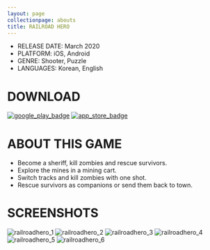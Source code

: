 ```yaml
---
layout: page
collectionpage: abouts
title: RAILROAD HERO
---
```


- RELEASE DATE: March 2020
- PLATFORM: iOS, Android
- GENRE: Shooter, Puzzle
- LANGUAGES: Korean, English

# DOWNLOAD

[![google_play_badge](./imgs/google-play-badge.png)](https://play.google.com/store/apps/details?id=com.TSC.RailHero)
[![app_store_badge](./imgs/Download_on_the_App_Store_Badge_US-UK_RGB_blk_092917.svg)](https://apps.apple.com/us/app/%EB%A0%88%EC%9D%BC%EB%A1%9C%EB%93%9C-%ED%9E%88%EC%96%B4%EB%A1%9C/id1504370570?l=ko&ls=1)

# ABOUT THIS GAME

- Become a sheriff, kill zombies and rescue survivors.
- Explore the mines in a mining cart.
- Switch tracks and kill zombies with one shot.
- Rescue survivors as companions or send them back to town.

# SCREENSHOTS

![railroadhero_1](./imgs/railroadhero_1.png)
![railroadhero_2](./imgs/railroadhero_2.png)
![railroadhero_3](./imgs/railroadhero_3.png)
![railroadhero_4](./imgs/railroadhero_4.png)
![railroadhero_5](./imgs/railroadhero_5.png)
![railroadhero_6](./imgs/railroadhero_6.png)
